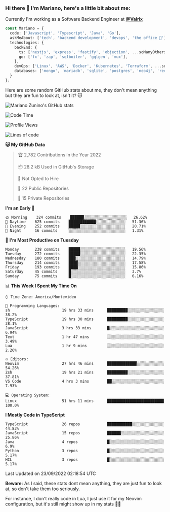 ### Hi there 👋 I'm Mariano, here's a little bit about me:

Currently I'm working as a Software Backend Engineer at [**@Vairix**](https://vairix.com)

```ts
const Mariano = {
  code: ['Javascript', 'Typescript', 'Java', 'Go'],
  askMeAbout: ['tech', 'backend development', 'devops', 'the office 💼'],
  technologies: {
    backEnd: {
      ts: ['nestjs', 'express', 'fastify', 'objection', ...soManyOthersFrameworks],
      go: ['fx', 'zap', 'sqlboiler', 'gqlgen', 'mux'],
    },
    devOps: ['Linux', 'AWS', 'Docker', 'Kubernetes', 'Terraform', ...soManyOthersTools],
    databases: ['mongo', 'mariadb', 'sqlite', 'postgres', 'neo4j', 'redis'],
  }
};
```

Here are some random GitHub stats about me, they don't mean anything but they are fun to look at, isn't it? 🐱

![Mariano Zunino's GitHub stats](https://github-readme-stats.vercel.app/api?username=marianozunino&count_private=true&show_icons=true&theme=radical)

<!--START_SECTION:waka-->
![Code Time](http://img.shields.io/badge/Code%20Time-124%20hrs%206%20mins-blue)

![Profile Views](http://img.shields.io/badge/Profile%20Views-3-blue)

![Lines of code](https://img.shields.io/badge/From%20Hello%20World%20I%27ve%20Written-365%20Thousand%20lines%20of%20code-blue)

**🐱 My GitHub Data** 

> 🏆 2,782 Contributions in the Year 2022
 > 
> 📦 28.2 kB Used in GitHub's Storage 
 > 
> 🚫 Not Opted to Hire
 > 
> 📜 22 Public Repositories 
 > 
> 🔑 15 Private Repositories  
 > 
**I'm an Early 🐤** 

```text
🌞 Morning    324 commits    ██████░░░░░░░░░░░░░░░░░░░   26.62% 
🌆 Daytime    625 commits    ████████████░░░░░░░░░░░░░   51.36% 
🌃 Evening    252 commits    █████░░░░░░░░░░░░░░░░░░░░   20.71% 
🌙 Night      16 commits     ░░░░░░░░░░░░░░░░░░░░░░░░░   1.31%

```
📅 **I'm Most Productive on Tuesday** 

```text
Monday       238 commits    █████░░░░░░░░░░░░░░░░░░░░   19.56% 
Tuesday      272 commits    █████░░░░░░░░░░░░░░░░░░░░   22.35% 
Wednesday    180 commits    ███░░░░░░░░░░░░░░░░░░░░░░   14.79% 
Thursday     214 commits    ████░░░░░░░░░░░░░░░░░░░░░   17.58% 
Friday       193 commits    ████░░░░░░░░░░░░░░░░░░░░░   15.86% 
Saturday     45 commits     █░░░░░░░░░░░░░░░░░░░░░░░░   3.7% 
Sunday       75 commits     █░░░░░░░░░░░░░░░░░░░░░░░░   6.16%

```


📊 **This Week I Spent My Time On** 

```text
⌚︎ Time Zone: America/Montevideo

💬 Programming Languages: 
sh                       19 hrs 33 mins      █████████░░░░░░░░░░░░░░░░   38.2% 
TypeScript               19 hrs 30 mins      █████████░░░░░░░░░░░░░░░░   38.1% 
JavaScript               3 hrs 33 mins       █░░░░░░░░░░░░░░░░░░░░░░░░   6.94% 
Text                     1 hr 47 mins        ░░░░░░░░░░░░░░░░░░░░░░░░░   3.49% 
Lua                      1 hr 9 mins         ░░░░░░░░░░░░░░░░░░░░░░░░░   2.26%

🔥 Editors: 
Neovim                   27 hrs 46 mins      █████████████░░░░░░░░░░░░   54.26% 
Zsh                      19 hrs 21 mins      █████████░░░░░░░░░░░░░░░░   37.81% 
VS Code                  4 hrs 3 mins        ██░░░░░░░░░░░░░░░░░░░░░░░   7.93%

💻 Operating System: 
Linux                    51 hrs 11 mins      █████████████████████████   100.0%

```

**I Mostly Code in TypeScript** 

```text
TypeScript               26 repos            ███████████░░░░░░░░░░░░░░   44.83% 
JavaScript               15 repos            ██████░░░░░░░░░░░░░░░░░░░   25.86% 
Java                     4 repos             █░░░░░░░░░░░░░░░░░░░░░░░░   6.9% 
Python                   3 repos             █░░░░░░░░░░░░░░░░░░░░░░░░   5.17% 
HCL                      3 repos             █░░░░░░░░░░░░░░░░░░░░░░░░   5.17%

```



 Last Updated on 23/09/2022 02:18:54 UTC
<!--END_SECTION:waka-->

**Beware:** As I said, these stats dont mean anything, they are just fun to look at, so don't take them too seriously.

For instance, I don't really code in Lua, I just use it for my Neovim configuration, but it's still might show up in my stats 🤷‍♂️
